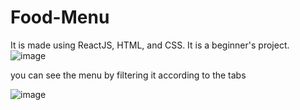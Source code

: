# Food-Menu
It is made using ReactJS, HTML, and CSS. It is a beginner's project.
![image](https://user-images.githubusercontent.com/43779438/123150458-03d31680-d480-11eb-853c-c32b99597024.png)

you can see the menu by filtering it according to the tabs

![image](https://user-images.githubusercontent.com/43779438/123150412-f4ec6400-d47f-11eb-96f4-5f23a9387413.png)
